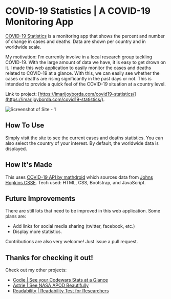 # COVID-19 Statistics | A COVID-19 Monitoring App

[COVID-19 Statistics](https://imarijoyborda.com/covid19-statistics/) is a monitoring app that shows the percent and number of change in cases and deaths. Data are shown per country and in worldwide scale.  

My motivation: I'm currently involve in a local research group tackling COVID-19. With the large amount of data we have, it is easy to get drown on it. I made this web application to easily monitor the cases and deaths related to COVID-19 at a glance. With this, we can easily see whether the cases or deaths are rising significantly in the past days or not. This is intended to provide a quick feel of the COVID-19 situation at a country level.  

Link to project: [https://imarijoyborda.com/covid19-statistics/](https://imarijoyborda.com/covid19-statistics/). 

![Screenshot of Site - 1](preview.gif)

## How To Use
Simply visit the site to see the current cases and deaths statistics. You can also select the country of your interest. By default, the worldwide data is displayed. 

## How It's Made
This uses [COVID-19 API by mathdroid](https://github.com/mathdroid/covid-19-api) which sources data from [Johns Hopkins CSSE](https://github.com/CSSEGISandData/COVID-19). Tech used: HTML, CSS, Bootstrap, and JavaScript.

## Future Improvements
There are still lots that need to be improved in this web application. Some plans are:
* Add links for social media sharing (twitter, facebook, etc.)
* Display more statistics.

Contributions are also very welcome! Just issue a pull request.

## Thanks for checking it out!

Check out my other projects:
* [Codie | See your Codewars Stats at a Glance](https://github.com/ijborda/codie)
* [Astrie | See NASA APOD Beautifully](https://github.com/ijborda/astrie)
* [Readability | Readability Test for Researchers](https://github.com/ijborda/readability)